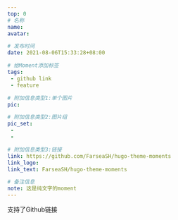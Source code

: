 ```yaml
---
top: 0
# 名称
name:
avatar:

# 发布时间
date: 2021-08-06T15:33:28+08:00

# 给Moment添加标签
tags:
 - github link
 - feature

# 附加信息类型1:单个图片
pic:

# 附加信息类型2:图片组
pic_set:
 - 
 - 

# 附加信息类型3:链接
link: https://github.com/FarseaSH/hugo-theme-moments
link_logo:
link_text: FarseaSH/hugo-theme-moments

# 备注信息
note: 这是纯文字的moment
---
```

<!-- 下面写文字 -->支持了Github链接